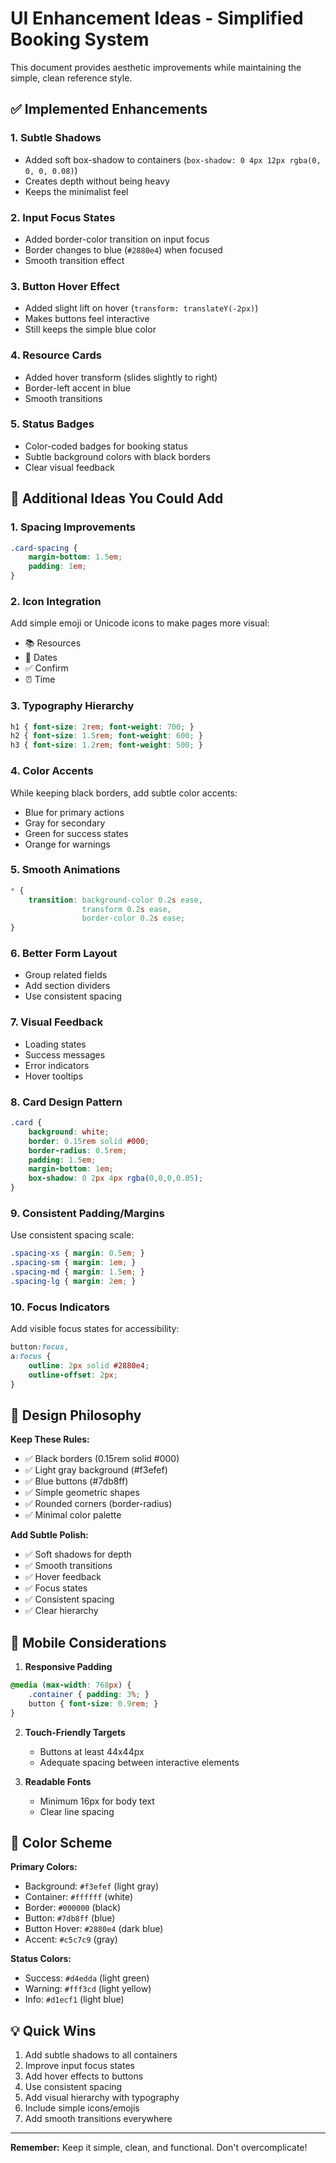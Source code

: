 # UI Enhancement Ideas - Simplified Booking System

This document provides aesthetic improvements while maintaining the simple, clean reference style.

## ✅ Implemented Enhancements

### 1. **Subtle Shadows**
- Added soft box-shadow to containers (`box-shadow: 0 4px 12px rgba(0, 0, 0, 0.08)`)
- Creates depth without being heavy
- Keeps the minimalist feel

### 2. **Input Focus States**
- Added border-color transition on input focus
- Border changes to blue (`#2880e4`) when focused
- Smooth transition effect

### 3. **Button Hover Effect**
- Added slight lift on hover (`transform: translateY(-2px)`)
- Makes buttons feel interactive
- Still keeps the simple blue color

### 4. **Resource Cards**
- Added hover transform (slides slightly to right)
- Border-left accent in blue
- Smooth transitions

### 5. **Status Badges**
- Color-coded badges for booking status
- Subtle background colors with black borders
- Clear visual feedback

## 🎨 Additional Ideas You Could Add

### 1. **Spacing Improvements**
```css
.card-spacing {
    margin-bottom: 1.5em;
    padding: 1em;
}
```

### 2. **Icon Integration**
Add simple emoji or Unicode icons to make pages more visual:
- 📚 Resources
- 📅 Dates
- ✅ Confirm
- ⏰ Time

### 3. **Typography Hierarchy**
```css
h1 { font-size: 2rem; font-weight: 700; }
h2 { font-size: 1.5rem; font-weight: 600; }
h3 { font-size: 1.2rem; font-weight: 500; }
```

### 4. **Color Accents**
While keeping black borders, add subtle color accents:
- Blue for primary actions
- Gray for secondary
- Green for success states
- Orange for warnings

### 5. **Smooth Animations**
```css
* {
    transition: background-color 0.2s ease,
                transform 0.2s ease,
                border-color 0.2s ease;
}
```

### 6. **Better Form Layout**
- Group related fields
- Add section dividers
- Use consistent spacing

### 7. **Visual Feedback**
- Loading states
- Success messages
- Error indicators
- Hover tooltips

### 8. **Card Design Pattern**
```css
.card {
    background: white;
    border: 0.15rem solid #000;
    border-radius: 0.5rem;
    padding: 1.5em;
    margin-bottom: 1em;
    box-shadow: 0 2px 4px rgba(0,0,0,0.05);
}
```

### 9. **Consistent Padding/Margins**
Use consistent spacing scale:
```css
.spacing-xs { margin: 0.5em; }
.spacing-sm { margin: 1em; }
.spacing-md { margin: 1.5em; }
.spacing-lg { margin: 2em; }
```

### 10. **Focus Indicators**
Add visible focus states for accessibility:
```css
button:focus,
a:focus {
    outline: 2px solid #2880e4;
    outline-offset: 2px;
}
```

## 🎯 Design Philosophy

**Keep These Rules:**
- ✅ Black borders (0.15rem solid #000)
- ✅ Light gray background (#f3efef)
- ✅ Blue buttons (#7db8ff)
- ✅ Simple geometric shapes
- ✅ Rounded corners (border-radius)
- ✅ Minimal color palette

**Add Subtle Polish:**
- ✅ Soft shadows for depth
- ✅ Smooth transitions
- ✅ Hover feedback
- ✅ Focus states
- ✅ Consistent spacing
- ✅ Clear hierarchy

## 📱 Mobile Considerations

1. **Responsive Padding**
```css
@media (max-width: 768px) {
    .container { padding: 3%; }
    button { font-size: 0.9rem; }
}
```

2. **Touch-Friendly Targets**
   - Buttons at least 44x44px
   - Adequate spacing between interactive elements

3. **Readable Fonts**
   - Minimum 16px for body text
   - Clear line spacing

## 🎨 Color Scheme

**Primary Colors:**
- Background: `#f3efef` (light gray)
- Container: `#ffffff` (white)
- Border: `#000000` (black)
- Button: `#7db8ff` (blue)
- Button Hover: `#2880e4` (dark blue)
- Accent: `#c5c7c9` (gray)

**Status Colors:**
- Success: `#d4edda` (light green)
- Warning: `#fff3cd` (light yellow)
- Info: `#d1ecf1` (light blue)

## 💡 Quick Wins

1. Add subtle shadows to all containers
2. Improve input focus states
3. Add hover effects to buttons
4. Use consistent spacing
5. Add visual hierarchy with typography
6. Include simple icons/emojis
7. Add smooth transitions everywhere

---

**Remember:** Keep it simple, clean, and functional. Don't overcomplicate!

